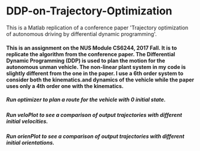 # DDP-on-Trajectory-Optimization
This is a Matlab replication of a conference paper 'Trajectory optimization of autonomous driving by differential dynamic programming'.

#### This is an assignment on the NUS Module CS6244, 2017 Fall. It is to replicate the algorithm from the conference paper. The Differential Dynamic Programming (DDP) is used to plan the motion for the autonomous unman vehicle. The non-linear plant system in my code is slightly different from the one in the paper. I use a 6th order system to consider both the kinematics.and dynamics of the vehicle while the paper uses only a 4th order one with the kinematics.

##### Run optimizer to plan a route for the vehicle with 0 initial state.

##### Run veloPlot to see a comparison of output trajectories with different initial velocities.

##### Run orienPlot to see a comparison of output trajectories with different initial orientations.
